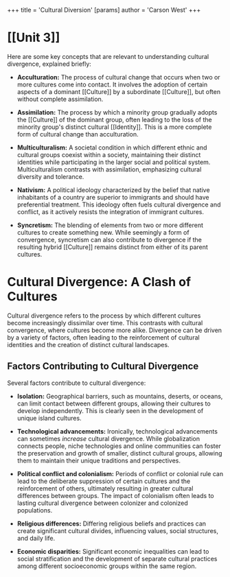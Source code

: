 +++
 title = 'Cultural Diversion'
[params]
	author = 'Carson West'
+++
# [[Unit 3]]

Here are some key concepts that are relevant to understanding cultural divergence, explained briefly:

* **Acculturation:** The process of cultural change that occurs when two or more cultures come into contact. It involves the adoption of certain aspects of a dominant [[Culture]] by a subordinate [[Culture]], but often without complete assimilation.  

* **Assimilation:** The process by which a minority group gradually adopts the [[Culture]] of the dominant group, often leading to the loss of the minority group's distinct cultural [[Identity]].  This is a more complete form of cultural change than acculturation. 

* **Multiculturalism:** A societal condition in which different ethnic and cultural groups coexist within a society, maintaining their distinct identities while participating in the larger social and political system.  Multiculturalism contrasts with assimilation, emphasizing cultural diversity and tolerance.

* **Nativism:**  A political ideology characterized by the belief that native inhabitants of a country are superior to immigrants and should have preferential treatment. This ideology often fuels cultural divergence and conflict, as it actively resists the integration of immigrant cultures. 

* **Syncretism:** The blending of elements from two or more different cultures to create something new.  While seemingly a form of convergence, syncretism can also contribute to divergence if the resulting hybrid [[Culture]] remains distinct from either of its parent cultures.  


# Cultural Divergence: A Clash of Cultures

Cultural divergence refers to the process by which different cultures become increasingly dissimilar over time.  This contrasts with cultural convergence, where cultures become more alike.  Divergence can be driven by a variety of factors, often leading to the reinforcement of cultural identities and the creation of distinct cultural landscapes.

## Factors Contributing to Cultural Divergence

Several factors contribute to cultural divergence:

* **Isolation:** Geographical barriers, such as mountains, deserts, or oceans, can limit contact between different groups, allowing their cultures to develop independently.  This is clearly seen in the development of unique island cultures.

* **Technological advancements:** Ironically, technological advancements can sometimes *increase* cultural divergence. While globalization connects people, niche technologies and online communities can foster the preservation and growth of smaller, distinct cultural groups, allowing them to maintain their unique traditions and perspectives.

* **Political conflict and colonialism:**  Periods of conflict or colonial rule can lead to the deliberate suppression of certain cultures and the reinforcement of others, ultimately resulting in greater cultural differences between groups.  The impact of colonialism often leads to lasting cultural divergence between colonizer and colonized populations.

* **Religious differences:**  Differing religious beliefs and practices can create significant cultural divides, influencing values, social structures, and daily life.  

* **Economic disparities:**  Significant economic inequalities can lead to social stratification and the development of separate cultural practices among different socioeconomic groups within the same region.
